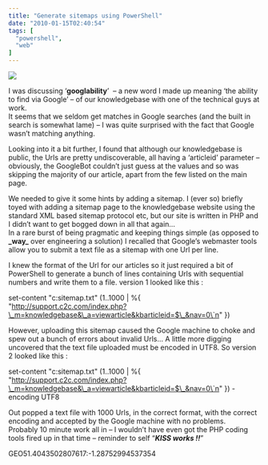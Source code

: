 ```yaml
---
title: "Generate sitemaps using PowerShell"
date: "2010-01-15T02:40:54"
tags: [
  "powershell",
  "web"
]
---
```

![](Windows_PowerShell_icon_thumb.png)

I was discussing ‘**googlability**’  – a new word I made up meaning ‘the ability to find via Google’ – of our knowledgebase with one of the technical guys at work.  
It seems that we seldom get matches in Google searches (and the built in search is somewhat lame) – I was quite surprised with the fact that Google wasn’t matching anything.

Looking into it a bit further, I found that although our knowledgebase is public, the Urls are pretty undiscoverable, all having a ‘articleid’ parameter – obviously, the GoogleBot couldn’t just guess at the values and so was skipping the majority of our article, apart from the few listed on the main page.

We needed to give it some hints by adding a sitemap. I (ever so) briefly toyed with adding a sitemap page to the knowledgebase website using the standard XML based sitemap protocol etc, but our site is written in PHP and I didn’t want to get bogged down in all that again…  
In a rare burst of being pragmatic and keeping things simple (as opposed to **\_way\_** over engineering a solution) I recalled that Google’s webmaster tools allow you to submit a text file as a sitemap with one Url per line.

I knew the format of the Url for our articles so it just required a bit of PowerShell to generate a bunch of lines containing Urls with sequential numbers and write them to a file. version 1 looked like this :

set-content "c:sitemap.txt" (1..1000 | %{ "http://support.c2c.com/index.php?\_m=knowledgebase&\_a=viewarticle&kbarticleid=$\_&nav=0\`n" })  

However, uploading this sitemap caused the Google machine to choke and spew out a bunch of errors about invalid Urls… A little more digging uncovered that the text file uploaded must be encoded in UTF8. So version 2 looked like this :

set-content "c:sitemap.txt" (1..1000 | %{ "http://support.c2c.com/index.php?\_m=knowledgebase&\_a=viewarticle&kbarticleid=$\_&nav=0\`n" }) -encoding UTF8  

Out popped a text file with 1000 Urls, in the correct format, with the correct encoding and accepted by the Google machine with no problems.  
Probably 10 minute work all in – I wouldn’t have even got the PHP coding tools fired up in that time – reminder to self “***KISS works !!***”

GEO51.4043502807617:\-1.28752994537354